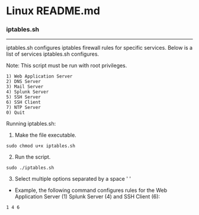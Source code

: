 # Linux README.md

### iptables.sh
________________

iptables.sh configures iptables firewall rules for specific services. Below is a list of services iptables.sh configures.

Note: This script must be run with root privileges.

    1) Web Application Server
    2) DNS Server 
    3) Mail Server
    4) Splunk Server
    5) SSH Server
    6) SSH Client
    7) NTP Server
    0) Quit

Running iptables.sh:
1. Make the file executable. 
```
sudo chmod u+x iptables.sh
```
2. Run the script.
```
sudo ./iptables.sh
```
3. Select multiple options separated by a space ' ' 
- Example, the following command configures rules for the Web Application Server (1) Splunk Server (4) and SSH Client (6):
```
1 4 6
```
